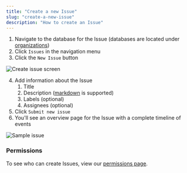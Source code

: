 ```yaml
---
title: "Create a new Issue"
slug: "create-a-new-issue"
description: "How to create an Issue"
---
```


1. Navigate to the database for the Issue (databases are located under [organizations](/docs/organizations/organizations))
2. Click `Issues` in the navigation menu
3. Click the `New Issue` button

![Create issue screen](/img/issue-create.png)

4. Add information about the Issue
   1. Title
   2. Description ([markdown](https://www.markdownguide.org/cheat-sheet/) is supported)
   3. Labels (optional)
   4. Assignees (optional)
5. Click `Submit new issue`
6. You'll see an overview page for the Issue with a complete timeline of events

![Sample issue](/img/c09f344-Screenshot_2024-02-12_at_9.37.45_PM.png)

### Permissions

To see who can create Issues, view our [permissions page](/docs/general/permissions#issues).

